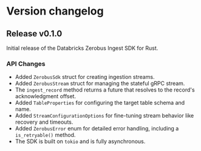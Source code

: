 # Version changelog

## Release v0.1.0

Initial release of the Databricks Zerobus Ingest SDK for Rust.

### API Changes

- Added `ZerobusSdk` struct for creating ingestion streams.
- Added `ZerobusStream` struct for managing the stateful gRPC stream.
- The `ingest_record` method returns a future that resolves to the record's acknowledgment offset.
- Added `TableProperties` for configuring the target table schema and name.
- Added `StreamConfigurationOptions` for fine-tuning stream behavior like recovery and timeouts.
- Added `ZerobusError` enum for detailed error handling, including a `is_retryable()` method.
- The SDK is built on `tokio` and is fully asynchronous.